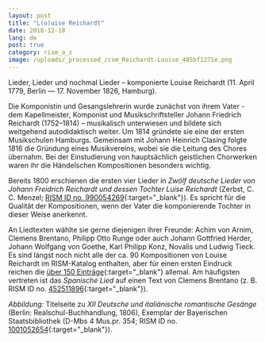 ```yaml
---
layout: post
title: "L(o)uise Reichardt"
date: 2018-12-18
lang: de
post: true
category: rism_a_z
image: /uploads/_processed_/csm_Reichardt-Louise_485bf1271e.png
---
```



Lieder, Lieder und nochmal Lieder – komponierte Louise Reichardt (11. April 1779, Berlin — 17. November 1826, Hamburg).

Die Komponistin und Gesangslehrerin wurde zunächst von ihrem Vater - dem Kapellmeister, Komponist und Musikschriftsteller Johann Friedrich Reichardt (1752–1814) – musikalisch unterwiesen und bildete sich weitgehend autodidaktisch weiter. Um 1814 gründete sie eine der ersten Musikschulen Hamburgs. Gemeinsam mit Johann Heinrich Clasing folgte 1816 die Gründung eines Musikvereins, wobei sie die Leitung des Chores übernahm. Bei der Einstudierung von hauptsächlich geistlichen Chorwerken waren ihr die Händelschen Kompositionen besonders wichtig.

Bereits 1800 erschienen die ersten vier Lieder in _Zwölf deutsche Lieder von Johann Freidrich Reichardt und dessen Tochter Luise Reichardt_ (Zerbst, C. C. Menzel; [RISM ID no. 990054269](https://opac.rism.info/search?id=00000990054269&View=rism){:target="_blank"}). Es spricht für die Qualität der Kompositionen, wenn der Vater die komponierende Tochter in dieser Weise anerkennt.

An Liedtexten wählte sie gerne diejenigen ihrer Freunde: Achim von Arnim, Clemens Brentano, Philipp Otto Runge oder auch Johann Gottfried Herder, Johann Wolfgang von Goethe, Karl Philipp Konz, Novalis und Ludwig Tieck. Es sind längst noch nicht alle der ca. 90 Kompositionen von Louise Reichardt im RISM-Katalog enthalten, aber für einen ersten Eindruck reichen die [über 150 Einträge](https://opac.rism.info/search?View=rism&author=Reichardt+Louise){:target="_blank"} allemal. Am häufigsten vertreten ist das _Spanische Lied_ auf einen Text von Clemens Brentano (z. B. RISM ID no. [452511896](https://opac.rism.info/search?id=452511896&View=rism){:target="_blank"}).

_Abbildung:_ Titelseite zu _XII Deutsche und italiänische romantische Gesänge_ (Berlin: Realschul-Buchhandlung, 1806), Exemplar der Bayerischen Staatsbibliothek (D-Mbs 4 Mus.pr. 354; RISM ID no. [1001052654](https://opac.rism.info/search?id=1001052654&View=rism){:target="_blank"}).

<script type="text/javascript">var switchTo5x=true;</script><script type="text/javascript" src="http://w.sharethis.com/button/buttons.js"></script><script type="text/javascript">stLight.options({publisher: "9b601438-1ce1-49d8-bfd7-9cff5df54c17", doNotHash: false, doNotCopy: false, hashAddressBar: false});</script>